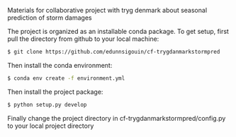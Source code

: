 Materials for collaborative project with tryg denmark about seasonal prediction of storm damages

The project is organized as an installable conda package. To get setup, first pull the directory from github to your local machine:

``` bash
$ git clone https://github.com/edunnsigouin/cf-trygdanmarkstormpred
```

Then install the conda environment:

``` bash
$ conda env create -f environment.yml
```

Then install the project package:

``` bash
$ python setup.py develop
```

Finally change the project directory in cf-trygdanmarkstormpred/config.py to your local project directory
